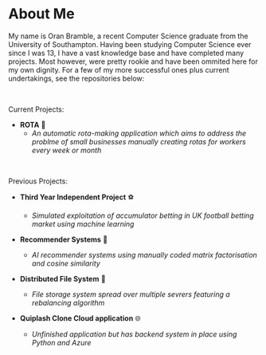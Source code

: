 # **About Me** 

My name is Oran Bramble, a recent Computer Science graduate from the University of Southampton. Having been studying Computer Science ever since I was 13, I have a vast knowledge base and have completed many projects. Most however, were pretty rookie and have been ommited here for my own dignity. For a few of my more successful ones plus current undertakings, see the repositories below:

</br>

Current Projects:

- **ROTA** 📆
    - _An automatic rota-making application which aims to address the problme of small businesses manually creating rotas for workers every week or month_

</br>

Previous Projects:

- **Third Year Independent Project** ⚽
    - _Simulated exploitation of accumulator betting in UK football betting market using machine learning_

- **Recommender Systems** 📱
    - _AI recommender systems using manually coded matrix factorisation and cosine similarity_
      
- **Distributed File System** 📁
    - _File storage system spread over multiple sevrers featuring a rebalancing algorithm_
    
- **Quiplash Clone Cloud application** 🌐
    - _Unfinished application but has backend system in place using Python and Azure_





